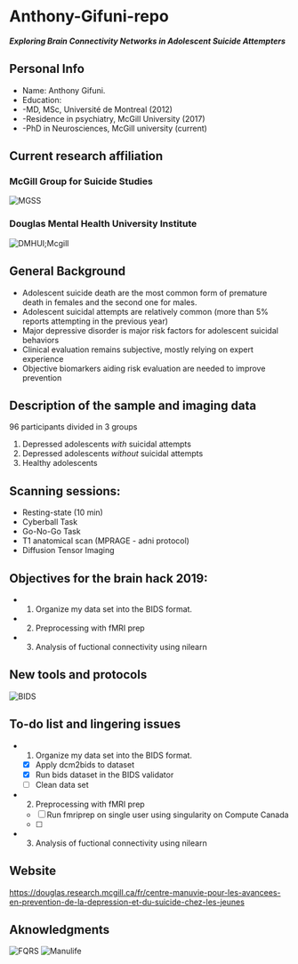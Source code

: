 # Anthony-Gifuni-repo
__*Exploring Brain Connectivity Networks in Adolescent Suicide Attempters*__

## Personal Info

* Name: Anthony Gifuni. 
* Education:
* -MD, MSc, Université de Montreal (2012) 
* -Residence in psychiatry, McGill University (2017)
* -PhD in Neurosciences, McGill university (current)

## Current research affiliation

### McGill Group for Suicide Studies
![MGSS](https://mgss.ca/images/mgss-logo.jpg)

### Douglas Mental Health University Institute
![DMHUI;Mcgill](http://publications.mcgill.ca/medenews/files/2013/10/Douglas-McGill.jpg)

## General Background

* Adolescent suicide death are the most common form of premature death in females and the second one for males.
* Adolescent suicidal attempts are relatively common (more than 5% reports attempting in the previous year)
* Major depressive disorder is major risk factors for adolescent suicidal behaviors
* Clinical evaluation remains subjective, mostly relying on expert experience
* Objective biomarkers aiding risk evaluation are needed to improve prevention

## Description of the sample and imaging data
96 participants divided in 3 groups
1) Depressed adolescents *with* suicidal attempts
2) Depressed adolescents *without* suicidal attempts
3) Healthy adolescents

## Scanning sessions:
* Resting-state (10 min)
* Cyberball Task
* Go-No-Go Task
* T1 anatomical scan (MPRAGE - adni protocol)
* Diffusion Tensor Imaging

## Objectives for the brain hack 2019:

- 1) Organize my data set into the BIDS format. 
- 2) Preprocessing with fMRI prep
- 3) Analysis of fuctional connectivity using nilearn

## New tools and protocols

![BIDS](https://bids.neuroimaging.io/Whitelogo_transparent.png)

## To-do list and lingering issues 

- 1) Organize my data set into the BIDS format. 
  - [x] Apply dcm2bids to dataset
  - [x] Run bids dataset in the BIDS validator
  - [ ] Clean data set 
- 2) Preprocessing with fMRI prep
  - [ ] Run fmriprep on single user using singularity on Compute Canada
  - [ ] 
- 3) Analysis of fuctional connectivity using nilearn


## Website

https://douglas.research.mcgill.ca/fr/centre-manuvie-pour-les-avancees-en-prevention-de-la-depression-et-du-suicide-chez-les-jeunes

## Aknowledgments

![FQRS](https://conference.ccra-acrc.ca/wp-content/uploads/2016/11/img-supporter-logo-frqs.png)
![Manulife](https://upload.wikimedia.org/wikipedia/en/thumb/1/11/Manulife_logo_%282018%29.svg/1280px-Manulife_logo_%282018%29.svg.png)
